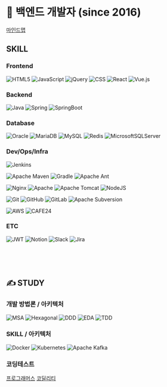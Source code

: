 # 👋 백엔드 개발자 (since 2016)

[마인드맵](https://geoncheollee.github.io)


## SKILL
### Frontend
![HTML5](https://img.shields.io/badge/html5-%23E34F26.svg?style=for-the-badge&logo=html5&logoColor=white)
![JavaScript](https://img.shields.io/badge/javascript-%23323330.svg?style=for-the-badge&logo=javascript&logoColor=%23F7DF1E)
![jQuery](https://img.shields.io/badge/jquery-%230769AD.svg?style=for-the-badge&logo=jquery&logoColor=white)
![CSS](https://img.shields.io/badge/css-%231572B6.svg?style=for-the-badge&logo=css&logoColor=white)
![React](https://img.shields.io/badge/react-%2320232a.svg?style=for-the-badge&logo=react&logoColor=%2361DAFB)
![Vue.js](https://img.shields.io/badge/vuejs-%2335495e.svg?style=for-the-badge&logo=vuedotjs&logoColor=%234FC08D)
### Backend
![Java](https://img.shields.io/badge/java-%23ED8B00.svg?style=for-the-badge&logo=openjdk&logoColor=white)
![Spring](https://img.shields.io/badge/spring-%236DB33F.svg?style=for-the-badge&logo=spring&logoColor=white)
![SpringBoot](https://img.shields.io/badge/springboot-%236DB33F.svg?style=for-the-badge&logo=springboot&logoColor=white)
### Database
![Oracle](https://img.shields.io/badge/Oracle-F80000?style=for-the-badge&logo=oracle&logoColor=white)
![MariaDB](https://img.shields.io/badge/MariaDB-003545?style=for-the-badge&logo=mariadb&logoColor=white)
![MySQL](https://img.shields.io/badge/mysql-4479A1.svg?style=for-the-badge&logo=mysql&logoColor=white)
![Redis](https://img.shields.io/badge/redis-%23DD0031.svg?style=for-the-badge&logo=redis&logoColor=white)
![MicrosoftSQLServer](https://img.shields.io/badge/Microsoft%20SQL%20Server-CC2927?style=for-the-badge&logo=microsoft%20sql%20server&logoColor=white)
### Dev/Ops/Infra
<!-- CI/CD -->
![Jenkins](https://img.shields.io/badge/jenkins-%232C5263.svg?style=for-the-badge&logo=jenkins&logoColor=white)

<!-- 빌드툴 -->
![Apache Maven](https://img.shields.io/badge/Apache%20Maven-C71A36?style=for-the-badge&logo=Apache%20Maven&logoColor=white)
![Gradle](https://img.shields.io/badge/Gradle-02303A.svg?style=for-the-badge&logo=Gradle&logoColor=white)
![Apache Ant](https://img.shields.io/badge/Apache%20Ant-A81C7D?style=for-the-badge&logo=Apache%20Ant&logoColor=white)

<!-- 서버 -->
![Nginx](https://img.shields.io/badge/nginx-%23009639.svg?style=for-the-badge&logo=nginx&logoColor=white)
![Apache](https://img.shields.io/badge/apache-%23D42029.svg?style=for-the-badge&logo=apache&logoColor=white)
![Apache Tomcat](https://img.shields.io/badge/apache%20tomcat-%23F8DC75.svg?style=for-the-badge&logo=apache-tomcat&logoColor=black)
![NodeJS](https://img.shields.io/badge/node.js-6DA55F?style=for-the-badge&logo=node.js&logoColor=white)

<!-- 형상관리 -->
![Git](https://img.shields.io/badge/git-%23F05033.svg?style=for-the-badge&logo=git&logoColor=white)
![GitHub](https://img.shields.io/badge/github-%23121011.svg?style=for-the-badge&logo=github&logoColor=white)
![GitLab](https://img.shields.io/badge/gitlab-%23181717.svg?style=for-the-badge&logo=gitlab&logoColor=white)
![Apache Subversion](https://img.shields.io/badge/subversion-%23809CC9.svg?style=for-the-badge&logo=subversion&logoColor=white)

<!-- cloud -->
![AWS](https://img.shields.io/badge/AWS-%23FF9900.svg?style=for-the-badge&logo=amazon-aws&logoColor=white)
![CAFE24](https://img.shields.io/badge/cafe24-%23FF9900.svg?style=for-the-badge&logo=cafe24&logoColor=white)


### ETC
![JWT](https://img.shields.io/badge/JWT-black?style=for-the-badge&logo=JSON%20web%20tokens)
![Notion](https://img.shields.io/badge/Notion-%23000000.svg?style=for-the-badge&logo=notion&logoColor=white)
![Slack](https://img.shields.io/badge/Slack-4A154B?style=for-the-badge&logo=slack&logoColor=white)
![Jira](https://img.shields.io/badge/jira-%230A0FFF.svg?style=for-the-badge&logo=jira&logoColor=white)

<br/>
<br/>
<br/>

## ✍️ STUDY
### 개발 방법론 / 아키텍처
<!-- 개발 방법론 -->
![MSA](https://img.shields.io/badge/MSA-3982CE?style=for-the-badge&logoColor=white)
![Hexagonal](https://img.shields.io/badge/Hexagonal-3982CE?style=for-the-badge&logoColor=white)
![DDD](https://img.shields.io/badge/DDD-3982CE?style=for-the-badge&logoColor=white)
![EDA](https://img.shields.io/badge/EDA-3982CE?style=for-the-badge&logoColor=white)
![TDD](https://img.shields.io/badge/TDD-3982CE?style=for-the-badge&logoColor=white)

### SKILL / 아키텍처
![Docker](https://img.shields.io/badge/docker-%230db7ed.svg?style=for-the-badge&logo=docker&logoColor=white)
![Kubernetes](https://img.shields.io/badge/kubernetes-%23326ce5.svg?style=for-the-badge&logo=kubernetes&logoColor=white)
![Apache Kafka](https://img.shields.io/badge/Apache%20Kafka-000?style=for-the-badge&logo=apachekafka)

### 코딩테스트
[프로그래머스](https://geoncheollee.github.io/page/growth/codingtest/programmers/index.html)
[코딜리티](https://geoncheollee.github.io/page/growth/codingtest/codility/index.html)
